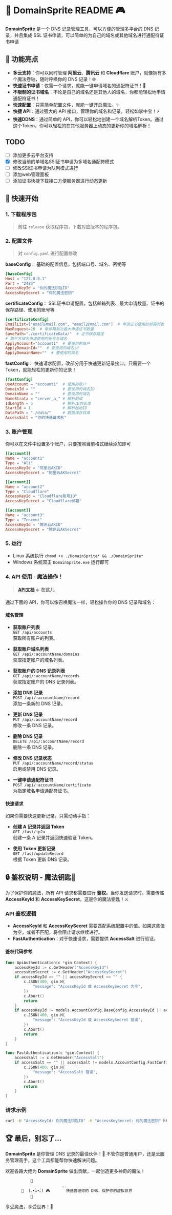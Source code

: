 # 🌟 DomainSprite README 🎮

**DomainSprite** 是一个 DNS 记录管理工具，可以方便的管理多平台的 DNS 记录，并且集成 SSL 证书申请，可以简单的为自己的域名或其他域名进行通配符证书申请

## 🏰 功能亮点

- **多云支持**：你可以同时管理 **阿里云**、**腾讯云** 和 **Cloudflare** 账户，就像拥有多个魔法卷轴，随时呼唤你的 DNS 记录！🌐
- **快速证书申请**：仅需一个请求，就能一键申请域名的通配符证书！📜
- **不限制的证书域名**：不论是自己的域名还是其他人的域名，你都能轻松地申请通配符证书！
- **快速配置**：只需简单配置文件，就能一键开启魔法。✨
- **快捷 API**：通过强大的 API 接口，管理你的域名和记录，轻松如掌中宝！⚡
- **快速DDNS**：通过简单的 API，你可以轻松地创建一个域名解析Token。通过这个Token，你可以轻松的在其他服务器上动态的更新你的域名解析！

## TODO

- [ ] 添加更多云平台支持
- [x] 修改当前的单域名SSl证书申请为多域名通配符模式
- [ ] 修改SSl证书申请为队列模式进行
- [ ] 添加web管理面板
- [ ] 添加证书快捷下载接口方便服务器进行动态更新

## 🚀 快速开始

### 1. 下载程序包

> 前往 `release` 获取程序包，下载对应版本的程序包。

### 2. 配置文件

> 对 `config.yaml` 进行配置修改

**baseConfig**： 基础的配置信息，包括端口号、域名、密钥等

```toml
[baseConfig]
Host = "127.0.0.1"
Port = "2485"
AccessKeyId = "你的魔法钥匙ID"
AccessKeySecret = "你的魔法密钥"
```

**certificateConfig**： SSL证书申请配置，包括邮箱列表、最大申请数量、证书的保存路径、使用的账号等

```toml
[certificateConfig]
EmailList=["email@mail.com", "email2@mail.com"]  # 申请证书使用的邮箱列表
MaxRequest=20  # 单邮箱单次最大申请证书数量
SavePath="./certificateData/"  # 证书保存路径
# 第三方域名申请使用的账号与域名
ApplyAccount="account1"  # 要使用的账户
ApplyDomainId=""  # 要使用的域名id
ApplyDomainName=""  # 要使用的域名
```

**fastConfig**： 快速请求配置，改部分用于快速更新记录接口。只需要一个Token，就能轻松的更新你的记录！

```toml
[fastConfig]
UseAccount = "account1"  # 使用的账户
DomainId = ""            # 要使用的域名ID
DomainName = ""          # 要使用的域名
NameStrata = "server_a_" # 解析前缀
IdLength = 5             # 解析ID的长度
StartId = 1              # 解析起始ID
DataPath = "./data/"     # 数据保存目录
AccessSalt = "你的快速请求盐"
```

### 3. 账户管理

你可以在文件中设置多个账户，只要按照当前格式继续添加即可

```toml
[[account]]
Name = "account1"
Type = "Ali"
AccessKeyId = "阿里云AKID"
AccessKeySecret = "阿里云AKSecret"

[[account]]
Name = "account2"
Type = "Cloudflare"
AccessKeyId = "Cloudflare账号ID"
AccessKeySecret = "Cloudflare邮箱"

[[account]]
Name = "account3"
Type = "Tencent"
AccessKeyId = "腾讯云AKID"
AccessKeySecret = "腾讯云AKSecret"
```

### 5. 运行

- Linux 系统执行 `chmod +x ./DomainSprite* && ./DomainSprite*`
- Windows 系统双击 `DomainSprite.exe` 运行即可

### 4. API 使用 - 魔法操作！

> #### [API文档](https://50swcphpjw.apifox.cn) <- 在这儿

通过下面的 API，你可以像召唤魔法一样，轻松操作你的 DNS 记录和域名：

#### 域名管理

- **获取账户列表**  
  `GET /api/accounts`  
  获取所有账户的列表。

- **获取账户域名列表**  
  `GET /api/:accountName/domains`  
  获取指定账户的域名列表。

- **获取账户的 DNS 记录列表**  
  `GET /api/:accountName/records`  
  获取指定账户的 DNS 记录列表。

- **添加 DNS 记录**  
  `POST /api/:accountName/record`  
  添加一条新的 DNS 记录。

- **更新 DNS 记录**  
  `PUT /api/:accountName/record`  
  修改一条 DNS 记录。

- **删除 DNS 记录**  
  `DELETE /api/:accountName/record`  
  删除一条 DNS 记录。

- **修改 DNS 记录状态**  
  `PUT /api/:accountName/record/status`  
  启用或禁用 DNS 记录。

- **一键申请通配符证书**  
  `POST /api/:accountName/certificate`  
  为指定域名申请通配符证书。

#### 快速请求

如果你需要快速更新记录，只需动动手指：

- **创建 A 记录并返回 Token**  
  `GET /fast/ip2a`  
  创建一条 A 记录并返回快速验证 Token。

- **使用 Token 更新记录**  
  `GET /fast/updateRecord`  
  根据 Token 更新 DNS 记录。

## 🔒 鉴权说明 - 魔法钥匙🔑

为了保护你的魔法，所有 API 请求都需要进行 **鉴权**。当你发送请求时，需要传递 **AccessKeyId** 和 **AccessKeySecret**，这是你的魔法钥匙！⚔️

### API 鉴权逻辑

- **AccessKeyId** 和 **AccessKeySecret** 需要匹配系统配置中的值。如果这些值为空，或者不匹配，将会阻止请求继续进行。
- **FastAuthentication**：对于快速请求，需要提供 **AccessSalt** 进行验证。

#### 鉴权代码参考

```go
func ApiAuthentication(c *gin.Context) {
	accessKeyId := c.GetHeader("AccessKeyId")
	accessKeySecret := c.GetHeader("AccessKeySecret")
	if accessKeyId == "" || accessKeySecret == "" {
		c.JSON(400, gin.H{
			"message": "AccessKeyId 或 AccessKeySecret 为空",
		})
		c.Abort()
		return
	}
	if accessKeyId != models.AccountConfig.BaseConfig.AccessKeyId || accessKeySecret != models.AccountConfig.BaseConfig.AccessKeySecret {
		c.JSON(400, gin.H{
			"message": "AccessKeyId 或 AccessKeySecret 错误",
		})
		c.Abort()
		return
	}
}

func FastAuthentication(c *gin.Context) {
	accessSalt := c.GetHeader("AccessSalt")
	if accessSalt == "" || accessSalt != models.AccountConfig.FastConfig.AccessSalt {
		c.JSON(400, gin.H{
			"message": "AccessSalt 错误",
		})
		c.Abort()
		return
	}
}
```

### 请求示例

```bash
curl -H "AccessKeyId: 你的魔法钥匙ID" -H "AccessKeySecret: 你的魔法密钥" http://127.0.0.1:2485/api/accounts
```

## 🏆 最后，别忘了...

**DomainSprite** 是你管理 DNS 记录的最佳伙伴！💫 不管你是普通用户，还是云服务管理高手，这个工具都能帮你快速解决问题。

欢迎各路大佬为 **DomainSprite** 做出贡献，一起创造更多神奇的魔法！

```plaintext
           🌸
    ⠀⠀⠀⠀⠀⠀⠀⠀⠀⠀⠀⠀⠀⠀⠀⠀⠀⣀⡀⠀⠀⠀⠀⠀⠀⠀⠀⠀⠀⠀⠀⠀⠀⠀
       🌼  (｡•̀ᴗ•́｡) 🎮       快速管理你的 DNS，保护你的虚拟世界
           🌻⠀⠀⠀⠀⠀⠀⠀⠀⠀⠀⠀⠀⠀⠀⠀⠀⠀⠀⠀⠀⠀⠀⠀⠀⠀⠀⠀⠀⠀⠀⠀
``` 

享受魔法，享受世界！🌈